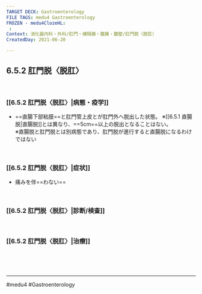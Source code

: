 ```yaml
---
TARGET DECK: Gastroenterology
FILE TAGS: medu4 Gastroenterology
FROZEN - medu4ClozeHL:
 : 
Context: 消化器内科・外科/肛門・横隔膜・腹膜・腹壁/肛門脱〈脱肛〉
CreatedDay: 2021-06-20

---
```


## 6.5.2 肛門脱〈脱肛〉

<br>

### [[6.5.2 肛門脱〈脱肛〉|病態・疫学]]
* ==直腸下部粘膜==と肛門管上皮とが肛門外へ脱出した状態。
 ※[[6.5.1 直腸脱|直腸脱]]とは異なり、==5cm==以上の脱出となることはない。  
 ※直腸脱と肛門脱とは別病態であり、肛門脱が進行すると直腸脱になるわけではない
<!--ID: 1624766942380-->


<br>

### [[6.5.2 肛門脱〈脱肛〉|症状]]
* 痛みを伴==わない==
<!--ID: 1624766942385-->


<br>

### [[6.5.2 肛門脱〈脱肛〉|診断/検査]]


<br>

### [[6.5.2 肛門脱〈脱肛〉|治療]]


<br><br><br>

---
#medu4 #Gastroenterology 
